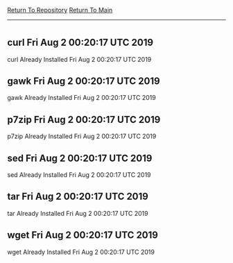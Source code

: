 [Return To Repository](https://github.com/deathbybandaid/piholeparser/)
[Return To Main](https://github.com/deathbybandaid/piholeparser/blob/master/RecentRunLogs/Mainlog.md)
____________________________________
# 
## curl Fri Aug 2 00:20:17 UTC 2019
curl Already Installed Fri Aug 2 00:20:17 UTC 2019
## gawk Fri Aug 2 00:20:17 UTC 2019
gawk Already Installed Fri Aug 2 00:20:17 UTC 2019
## p7zip Fri Aug 2 00:20:17 UTC 2019
p7zip Already Installed Fri Aug 2 00:20:17 UTC 2019
## sed Fri Aug 2 00:20:17 UTC 2019
sed Already Installed Fri Aug 2 00:20:17 UTC 2019
## tar Fri Aug 2 00:20:17 UTC 2019
tar Already Installed Fri Aug 2 00:20:17 UTC 2019
## wget Fri Aug 2 00:20:17 UTC 2019
wget Already Installed Fri Aug 2 00:20:17 UTC 2019
